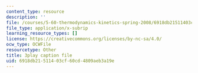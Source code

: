 ```yaml
---
content_type: resource
description: ''
file: /courses/5-60-thermodynamics-kinetics-spring-2008/6918db21511403cf60cd4809aeb3a19e_DOq2YChGmlg.srt
file_type: application/x-subrip
learning_resource_types: []
license: https://creativecommons.org/licenses/by-nc-sa/4.0/
ocw_type: OCWFile
resourcetype: Other
title: 3play caption file
uid: 6918db21-5114-03cf-60cd-4809aeb3a19e
---
```

